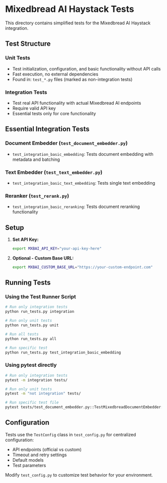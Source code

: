 # Mixedbread AI Haystack Tests

This directory contains simplified tests for the Mixedbread AI Haystack integration.

## Test Structure

### Unit Tests
- Test initialization, configuration, and basic functionality without API calls
- Fast execution, no external dependencies
- Found in: `test_*.py` files (marked as non-integration tests)

### Integration Tests
- Test real API functionality with actual Mixedbread AI endpoints
- Require valid API key
- Essential tests only for core functionality

## Essential Integration Tests

### Document Embedder (`test_document_embedder.py`)
- `test_integration_basic_embedding`: Tests document embedding with metadata and batching

### Text Embedder (`test_text_embedder.py`)
- `test_integration_basic_text_embedding`: Tests single text embedding

### Reranker (`test_rerank.py`)
- `test_integration_basic_reranking`: Tests document reranking functionality

## Setup

1. **Set API Key:**
   ```bash
   export MXBAI_API_KEY="your-api-key-here"
   ```

2. **Optional - Custom Base URL:**
   ```bash
   export MXBAI_CUSTOM_BASE_URL="https://your-custom-endpoint.com"
   ```

## Running Tests

### Using the Test Runner Script
```bash
# Run only integration tests
python run_tests.py integration

# Run only unit tests
python run_tests.py unit

# Run all tests
python run_tests.py all

# Run specific test
python run_tests.py test_integration_basic_embedding
```

### Using pytest directly
```bash
# Run only integration tests
pytest -m integration tests/

# Run only unit tests
pytest -m "not integration" tests/

# Run specific test file
pytest tests/test_document_embedder.py::TestMixedbreadDocumentEmbedder::test_integration_basic_embedding -v
```

## Configuration

Tests use the `TestConfig` class in `test_config.py` for centralized configuration:
- API endpoints (official vs custom)
- Timeout and retry settings
- Default models
- Test parameters

Modify `test_config.py` to customize test behavior for your environment. 